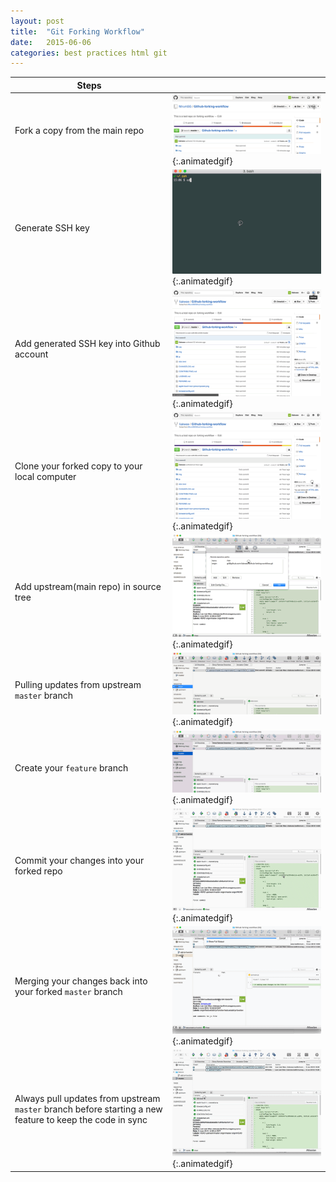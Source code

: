 ```yaml
---
layout: post
title:  "Git Forking Workflow"
date:   2015-06-06
categories: best practices html git
---
```


|Steps                  |                                                    |
|-----------------------|----------------------------------------------------|
|Fork a copy from the main repo| ![](/images/forking-workflow/1-forking.png){:.animatedgif} |
|Generate SSH key| ![](/images/forking-workflow/2-gen-ssh.png){:.animatedgif} |
|Add generated SSH key into Github account| ![](/images/forking-workflow/3-add-ssh.png){:.animatedgif} |
|Clone your forked copy to your local computer| ![](/images/forking-workflow/4-clone.png){:.animatedgif} |
|Add upstream(main repo) in source tree| ![](/images/forking-workflow/5-upstream.png){:.animatedgif} |
|Pulling updates from upstream `master` branch| ![](/images/forking-workflow/6-pulling-upstream.png){:.animatedgif} |
|Create your `feature` branch| ![](/images/forking-workflow/7-create-branch.png){:.animatedgif} |
|Commit your changes into your forked repo| ![](/images/forking-workflow/8-commit-branch.png){:.animatedgif} |
|Merging your changes back into your forked `master` branch| ![](/images/forking-workflow/9-merging-master.png){:.animatedgif}|
|Always pull updates from upstream `master` branch before starting a new feature to keep the code in sync| ![](/images/forking-workflow/11-checking-upstream.png){:.animatedgif}|
